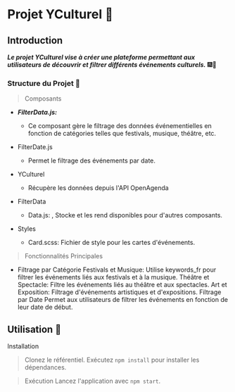 # Projet YCulturel 🏰

## Introduction
***Le projet YCulturel vise à créer une plateforme permettant aux utilisateurs de découvrir et filtrer différents événements culturels.*** 🎆🎉

### Structure du Projet 🔨
> Composants

- ***FilterData.js:***
  - Ce composant gère le filtrage des données événementielles en fonction de catégories telles que festivals, musique, théâtre, etc.

- FilterDate.js
  - Permet le filtrage des événements par date.

- YCulturel 
  - Récupère les données depuis l'API OpenAgenda

- FilterData
  - Data.js: ,
 Stocke et les rend disponibles pour d'autres composants.

- Styles
  - Card.scss: Fichier de style pour les cartes d'événements.

> Fonctionnalités Principales
- Filtrage par Catégorie
Festivals et Musique: Utilise keywords_fr pour filtrer les événements liés aux festivals et à la musique.
Théâtre et Spectacle: Filtre les événements liés au théâtre et aux spectacles.
Art et Exposition: Filtrage d'événements artistiques et d'expositions.
Filtrage par Date
Permet aux utilisateurs de filtrer les événements en fonction de leur date de début.

## Utilisation 📁
Installation

> Clonez le référentiel.
Exécutez ```npm install``` pour installer les dépendances.

> Exécution
Lancez l'application avec ```npm start```.
